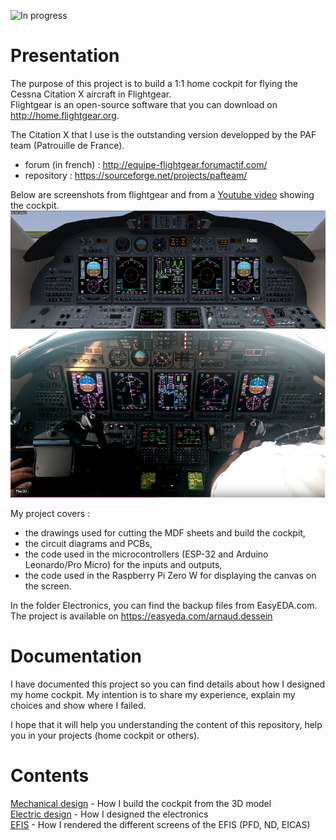 ![In progress](https://img.shields.io/badge/status-in%20progress-orange.svg)

# Presentation

The purpose of this project is to build a 1:1 home cockpit for flying the Cessna Citation X aircraft in Flightgear.  
Flightgear is an open-source software that you can download on http://home.flightgear.org.  

The Citation X that I use is the outstanding version developped by the PAF team (Patrouille de France).  
 - forum (in french) : http://equipe-flightgear.forumactif.com/  
 - repository : https://sourceforge.net/projects/pafteam/  

Below are screenshots from flightgear and from a [Youtube video](https://youtu.be/rzMN0wDuVSo?t=93) showing the cockpit.  
![Screenshot from flightgear](https://github.com/adessein/citationx-cockpit/blob/master/Mechanics/Screenshots/overview800.jpg)  
![Screenshot from youtube video](https://github.com/adessein/citationx-cockpit/blob/master/Mechanics/Screenshots/cockpitYoutube.jpg)  

My project covers :  
 - the drawings used for cutting the MDF sheets and build the cockpit,  
 - the circuit diagrams and PCBs,  
 - the code used in the microcontrollers (ESP-32 and Arduino Leonardo/Pro Micro) for the inputs and outputs,  
 - the code used in the Raspberry Pi Zero W for displaying the canvas on the screen.  
 
 In the folder Electronics, you can find the backup files from EasyEDA.com. The project is available on https://easyeda.com/arnaud.dessein

# Documentation

I have documented this project so you can find details about how I designed my home cockpit.
My intention is to share my experience, explain my choices and show where I failed.  

I hope that it will help you understanding the content of this repository, help you in your projects (home cockpit or others).

# Contents
[Mechanical design](Documentation/Mechanical-design) - How I build the cockpit from the 3D model  
[Electric design](Documentation/Electric-design) - How I designed the electronics  
[EFIS](Documentation/EFIS) - How I rendered the different screens of the EFIS (PFD, ND, EICAS)  

